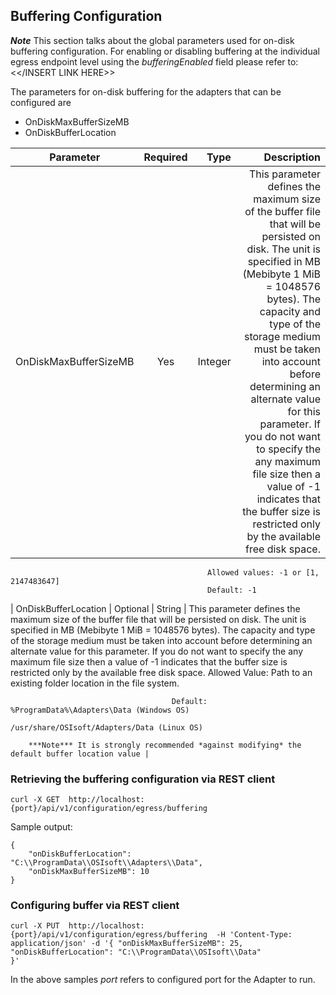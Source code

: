 ## Buffering Configuration
***Note***
This section talks about the global parameters used for on-disk buffering configuration. For enabling or disabling buffering at the individual egress endpoint level using the *bufferingEnabled* field please refer to: <</INSERT LINK HERE>>

The parameters for on-disk buffering for the adapters that can be configured are
- OnDiskMaxBufferSizeMB
- OnDiskBufferLocation

| Parameter | Required | Type | Description |
| ----------|:--------:| ----:| -----------:|
| OnDiskMaxBufferSizeMB | Yes | Integer | This parameter defines the maximum size of the buffer file that will be persisted on disk. The unit is specified in MB (Mebibyte 1 MiB = 1048576 bytes). The capacity and type of the storage medium must be taken into account before determining an alternate value for this parameter. If you do not want to specify the any maximum file size then a value of -1 indicates that the buffer size is restricted only by the available free disk space.
                                                Allowed values: -1 or [1, 2147483647] 
                                                Default: -1 

| OnDiskBufferLocation | Optional | String | This parameter defines the maximum size of the buffer file that will be persisted on disk. The unit is specified in MB (Mebibyte 1 MiB = 1048576 bytes). The capacity and type of the storage medium must be taken into account before determining an alternate value for this parameter. If you do not want to specify the any maximum file size then a value of -1 indicates that the buffer size is restricted only by the available free disk space. Allowed Value: Path to an existing folder location in the file system.

                                        Default: %ProgramData%\Adapters\Data (Windows OS)
                                                /usr/share/OSIsoft/Adapters/Data (Linux OS)

        ***Note*** It is strongly recommended *against modifying* the default buffer location value |

### Retrieving the buffering configuration via REST client
```
curl -X GET  http://localhost:{port}/api/v1/configuration/egress/buffering
```
Sample output:

```
{
    "onDiskBufferLocation": "C:\\ProgramData\\OSIsoft\\Adapters\\Data",
    "onDiskMaxBufferSizeMB": 10
}
```

### Configuring buffer via REST client
```
curl -X PUT  http://localhost:{port}/api/v1/configuration/egress/buffering  -H 'Content-Type: application/json' -d '{ "onDiskMaxBufferSizeMB": 25,
"onDiskBufferLocation": "C:\\ProgramData\\OSIsoft\\Data"
}'
```
In the above samples *port* refers to configured port for the Adapter to run.
